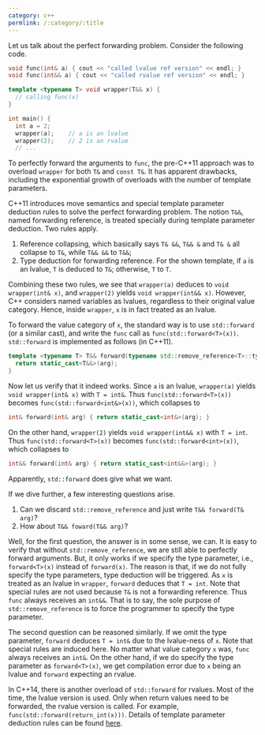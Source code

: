 ```yaml
---
category: c++
permlink: /:category/:title
---
```


Let us talk about the perfect forwarding problem. Consider the following code.

```C++
void func(int& a) { cout << "called lvalue ref version" << endl; }
void func(int&& a) { cout << "called rvalue ref version" << endl; }

template <typename T> void wrapper(T&& x) {
  // calling func(x)
}

int main() {
  int a = 2;
  wrapper(a);    // a is an lvalue
  wrapper(2);    // 2 is an rvalue
  // ...
```

To perfectly forward the arguments to `func`, the pre-C++11 approach was to
overload `wrapper` for both `T&` and `const T&`. It has apparent drawbacks,
including the exponential growth of overloads with the number of template
parameters.

C++11 introduces move semantics and special template parameter deduction rules
to solve the perfect forwarding problem. The notion `T&&`, named forwarding
reference, is treated specially during template parameter deduction. Two rules
apply.

1. Reference collapsing, which basically says `T& &&`, `T&& &` and `T& &` all
collapse to `T&`, while `T&& &&` to `T&&`;
2. Type deduction for forwarding reference. For the shown template, if `a` is an
lvalue, `T` is deduced to `T&`; otherwise, `T` to `T`.

Combining these two rules, we see that `wrapper(a)` deduces to `void
wrapper(int& x)`, and `wrapper(2)` yields `void wrapper(int&& x)`. However, C++
considers named variables as lvalues, regardless to their original value
category. Hence, inside `wrapper`, `x` is in fact treated as an lvalue.

To forward the value category of `x`, the standard way is to use `std::forward`
(or a similar cast), and write the `func` call as
`func(std::forward<T>(x))`. `std::forward` is implemented as follows (in C++11).

```C++
template <typename T> T&& forward(typename std::remove_reference<T>::type& arg) {
  return static_cast<T&&>(arg);
}
```

Now let us verify that it indeed works. Since `a` is an lvalue, `wrapper(a)`
yields `void wrapper(int& x)` with `T = int&`. Thus `func(std::forward<T>(x))`
becomes `func(std::forward<int&>(x))`, which collapses to

```C++
int& forward(int& arg) { return static_cast<int&>(arg); }
```

On the other hand, `wrapper(2)` yields `void wrapper(int&& x)` with `T =
int`. Thus `func(std::forward<T>(x))` becomes `func(std::forward<int>(x))`,
which collapses to

```C++
int&& forward(int& arg) { return static_cast<int&&>(arg); }
```

Apparently, `std::forward` does give what we want.

If we dive further, a few interesting questions arise.

1. Can we discard `std::remove_reference` and just write `T&& forward(T& arg)`?
2. How about `T&& foward(T&& arg)`?

Well, for the first question, the answer is in some sense, we can. It is easy to
verify that without `std::remove_reference`, we are still able to perfectly
forward arguments. But, it only works if we specify the type parameter, i.e.,
`forward<T>(x)` instead of `forward(x)`. The reason is that, if we do not fully
specify the type parameters, type deduction will be triggered. As `x` is treated
as an lvalue in `wrapper`, `forward` deduces that `T = int`. Note that special
rules are not used because `T&` is not a forwarding reference. Thus `func`
always receives an `int&&`. That is to say, the sole purpose of
`std::remove_reference` is to force the programmer to specify the type
parameter.

The second question can be reasoned similarly. If we omit the type parameter,
`forward` deduces `T = int&` due to the lvalue-ness of `x`. Note that special
rules are induced here. No matter what value category `x` was, `func` always
receives an `int&`. On the other hand, if we do specify the type parameter as
`forward<T>(x)`, we get compilation error due to `x` being an lvalue and
`forward` expecting an rvalue.

In C++14, there is another overload of `std::forward` for rvalues. Most of the
time, the lvalue version is used. Only when return values need to be forwarded,
the rvalue version is called. For example,
`func(std::forward(return_int(x)))`. Details of template parameter deduction
rules can be found
[here](http://en.cppreference.com/w/cpp/language/template_argument_deduction).